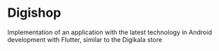 # Digishop
Implementation of an application with the latest technology in Android development with Flutter, similar to the Digikala store
